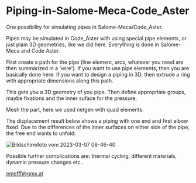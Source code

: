 # Piping-in-Salome-Meca-Code_Aster
One possibility for simulating pipes in Salome-Meca/Code_Aster.

Pipes may be simulated in Code_Aster with using special pipe elements, or just plain 3D geometries, like we did here. Everything is done in Salome-Meca and Code Aster.

First create a path for the pipe (line element, arcs, whatever you need are then summarized in a 'wire'). If you want to use pipe elements, then you are basically done here. If you want to design a piping in 3D, then extrude a ring with appropriate dimensions along this path. 

This gets you a 3D geometry of you pipe. Then define appropriate groups, maybe fixations and the inner suface for the pressure. 

Mesh the part, here we used netgen with quad elements.

The displacement result below shows a piping with one end and first elbow fixed. Due to the differences of the inner surfaces on either side of the pipe, the free end wants to unfold:

![Bildschirmfoto vom 2023-03-07 08-46-40](https://user-images.githubusercontent.com/89903493/223358472-90062f9c-7799-4f18-b333-f1af676b9e80.png)


Possible further complications are: thermal cycling, different materials, dynamic pressure changes etc..

emefff@gmx.at
